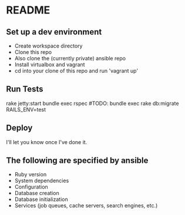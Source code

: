# README

## Set up a dev environment
* Create workspace directory
* Clone this repo
* Also clone the (currently private) ansible repo
* Install virtualbox and vagrant
* cd into your clone of this repo and run 'vagrant up'

## Run Tests
rake jetty:start
bundle exec rspec
#TODO: bundle exec rake db:migrate RAILS_ENV=test

## Deploy
I'll let you know once I've done it.

## The following are specified by ansible
* Ruby version
* System dependencies
* Configuration
* Database creation
* Database initialization
* Services (job queues, cache servers, search engines, etc.)

